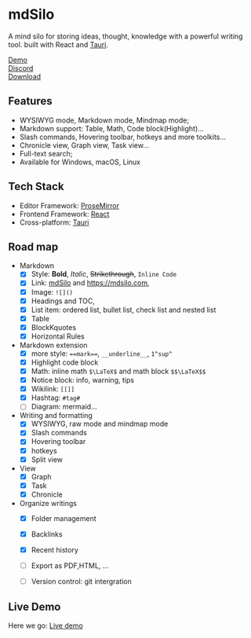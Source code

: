 
# mdSilo

A mind silo for storing ideas, thought, knowledge with a powerful writing tool.
built with React and [Tauri](https://github.com/tauri-apps). 

[Demo](https://mdsilo.com/)    
[Discord](https://discord.gg/EXYSEHRTFt)  
[Download](https://github.com/danloh/mdSilo-app/releases) 


## Features

- WYSIWYG mode, Markdown mode, Mindmap mode; 
- Markdown support: Table, Math, Code block(Highlight)...   
- Slash commands, Hovering toolbar, hotkeys and more toolkits...   
- Chronicle view, Graph view, Task view... 
- Full-text search; 
- Available for Windows, macOS, Linux 

## Tech Stack

- Editor Framework: [ProseMirror](https://prosemirror.net/)      
- Frontend Framework: [React](https://reactjs.org/)  
- Cross-platform:  [Tauri](https://tauri.studio/) 

## Road map 

- Markdown
  - [X] Style: **Bold**, *Italic*, ~~Strikethrough~~, `Inline Code`
  - [X] Link: [mdSilo](https://mdsilo.com) and <https://mdsilo.com>, 
  - [X] Image: `![]()` 
  - [X] Headings and TOC, 
  - [X] List item: ordered list, bullet list, check list and nested list
  - [X] Table
  - [X] BlockKquotes  
  - [X] Horizontal Rules 

- Markdown extension
  - [X] more style: `==mark==`, `__underline__`, `1^sup^`
  - [X] Highlight code block  
  - [X] Math: inline math `$\LaTeX$` and math block `$$\LaTeX$$` 
  - [X] Notice block: info, warning, tips 
  - [X] Wikilink: `[[]]` 
  - [X] Hashtag: `#tag#` 
  - [ ] Diagram: mermaid... 

- Writing and formatting 
  - [X] WYSIWYG, raw mode and mindmap mode 
  - [X] Slash commands  
  - [X] Hovering toolbar
  - [X] hotkeys 
  - [X] Split view

- View
  - [X] Graph
  - [X] Task
  - [X] Chronicle 

- Organize writings
  - [X] Folder management 
  - [X] Backlinks 
  - [X] Recent history 
  - [ ] Export as PDF,HTML, ... 
  - [ ] Version control: git intergration 


## Live Demo

Here we go: [Live demo](https://mdsilo.com) 
